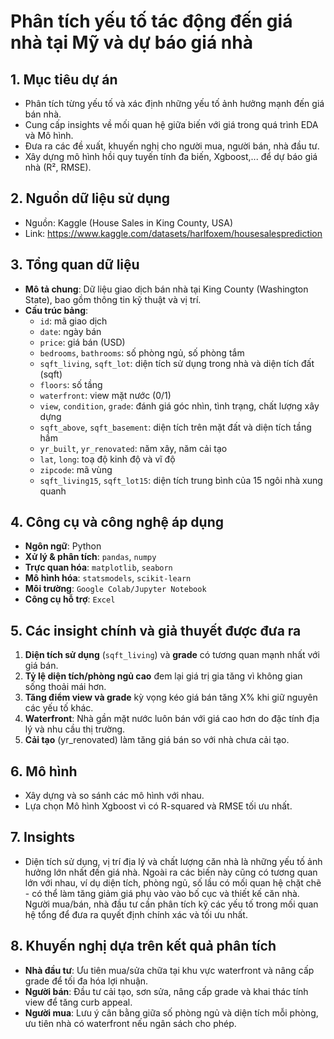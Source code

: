 # Phân tích yếu tố tác động đến giá nhà tại Mỹ và dự báo giá nhà

## 1. Mục tiêu dự án  
- Phân tích từng yếu tố và xác định những yếu tố ảnh hưởng mạnh đến giá bán nhà.
- Cung cấp insights về mối quan hệ giữa biến với giá trong quá trình EDA và Mô hình.
- Đưa ra các đề xuất, khuyến nghị cho người mua, người bán, nhà đầu tư.
- Xây dựng mô hình hồi quy tuyến tính đa biến, Xgboost,... để dự báo giá nhà  (R², RMSE).  


## 2. Nguồn dữ liệu sử dụng  
- Nguồn: Kaggle (House Sales in King County, USA)
- Link: https://www.kaggle.com/datasets/harlfoxem/housesalesprediction


## 3. Tổng quan dữ liệu  
- **Mô tả chung**: Dữ liệu giao dịch bán nhà tại King County (Washington State), bao gồm thông tin kỹ thuật và vị trí.  
- **Cấu trúc bảng**:  
  - `id`: mã giao dịch  
  - `date`: ngày bán  
  - `price`: giá bán (USD)  
  - `bedrooms`, `bathrooms`: số phòng ngủ, số phòng tắm  
  - `sqft_living`, `sqft_lot`: diện tích sử dụng trong nhà và diện tích đất (sqft)  
  - `floors`: số tầng  
  - `waterfront`: view mặt nước (0/1)  
  - `view`, `condition`, `grade`: đánh giá góc nhìn, tình trạng, chất lượng xây dựng  
  - `sqft_above`, `sqft_basement`: diện tích trên mặt đất và diện tích tầng hầm  
  - `yr_built`, `yr_renovated`: năm xây, năm cải tạo  
  - `lat`, `long`: toạ độ kinh độ và vĩ độ
  - `zipcode`: mã vùng
  - `sqft_living15`, `sqft_lot15`: diện tích trung bình của 15 ngôi nhà xung quanh

## 4. Công cụ và công nghệ áp dụng  
- **Ngôn ngữ**: Python  
- **Xử lý & phân tích**: `pandas`, `numpy`  
- **Trực quan hóa**: `matplotlib`, `seaborn`  
- **Mô hình hóa**: `statsmodels`, `scikit-learn`  
- **Môi trường**: `Google Colab/Jupyter Notebook`
- **Công cụ hỗ trợ**: `Excel`

## 5. Các insight chính  và giả thuyết được đưa ra
1. **Diện tích sử dụng** (`sqft_living`) và **grade** có tương quan mạnh nhất với giá bán.  
2. **Tỷ lệ diện tích/phòng ngủ cao** đem lại giá trị gia tăng vì không gian sống thoải mái hơn.
3. **Tăng điểm view và grade** kỳ vọng kéo giá bán tăng X% khi giữ nguyên các yếu tố khác.  
4. **Waterfront**: Nhà gần mặt nước luôn bán với giá cao hơn do đặc tính địa lý và nhu cầu thị trường.  
5. **Cải tạo** (yr_renovated) làm tăng giá bán so với nhà chưa cải tạo.  

## 6. Mô hình
- Xây dựng và so sánh các mô hình với nhau.
- Lựa chọn Mô hình Xgboost vì có R-squared và RMSE tối ưu nhất.

## 7. Insights
- Diện tích sử dụng, vị trí địa lý và chất lượng căn nhà là những yếu tố ảnh hưởng lớn nhất đến giá nhà. Ngoài ra các biến này cũng có tương quan lớn với nhau, ví dụ diện tích, phòng ngủ, số lầu có mối quan hệ chặt chẽ - có thể làm tăng giảm giá phụ vào vào bố cục và thiết kế căn nhà. Người mua/bán, nhà đầu tư cần phân tích kỹ các yếu tố trong mối quan hệ tổng để đưa ra quyết định chính xác và tối ưu nhất.
  
## 8. Khuyến nghị dựa trên kết quả phân tích  
- **Nhà đầu tư**: Ưu tiên mua/sửa chữa tại khu vực waterfront và nâng cấp grade để tối đa hóa lợi nhuận.  
- **Người bán**: Đầu tư cải tạo, sơn sửa, nâng cấp grade và khai thác tính view để tăng curb appeal.  
- **Người mua**: Lưu ý cân bằng giữa số phòng ngủ và diện tích mỗi phòng, ưu tiên nhà có waterfront nếu ngân sách cho phép.
